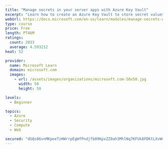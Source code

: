 ```yaml
---
title: "Manage secrets in your server apps with Azure Key Vault"
excerpt: "Learn how to create an Azure Key Vault to store secret values and how to enable secure access to the vault."
webUrl: https://docs.microsoft.com/en-us/learn/modules/manage-secrets-with-azure-key-vault/
type: course
price: Free
length: PT46M
ratings:
  count: 2033
  average: 4.593212
heat: 52

provider:
  name: Microsoft Learn
  domain: microsoft.com
  images:
    - url: /assets/images/organizations/microsoft.com-50x50.jpg
      width: 50
      height: 50

levels:
  - Beginner

topics:
  - Azure
  - Security
  - Compute
  - Web

secured: "dGQs86vnMKpeeTzHWrrpEgWfPndjfb09KpxZZ0ah3MhlNq7KFUk8FDKtLXvWdJ34scLmtxQmO2SHM4OiclEPIWJIekjAOtE1NZHobEEl/hK8aCmrCno1YC4+ZUaTcJMBIDRZCjj8yNYkpJom1X/cTztJ0oJlQ6fCRESokwdUPfPeEC2ZQ647lb8vIuYqDB35CEotc2sJWIx/kkELjSvirWCOXks7EVHXD24YIzT33x3XXBOdtK9Xh3hyEdvK9GetqfVjfBPuMAmkThmOZ7dbdYK76ZurTbc66VDliSSX9PKwggeFu0WxSgEDeLDwiwPXXMHDCgHocZbP0RWE0OwrmdpTXX1VRnGyGDre6mPt1sa8W81wU2H31z0oBumGEfTTvlh3gvdkJQx9oE5wg3l4KX04NNKMu9plHOOIYFQBsE0=;D3ZIY3O4uliLO0mlliUWWw=="
---
```


